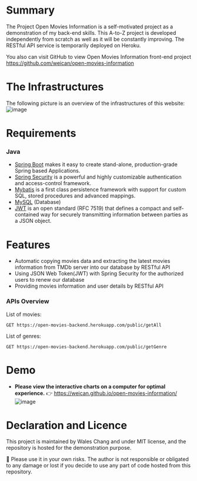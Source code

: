 # Summary
The Project Open Movies Information is a self-motivated project as a demonstration of my back-end skills.
This A-to-Z project is developed independently from scratch as well as it will be constantly improving.
The RESTful API service is temporarily deployed on Heroku.

You also can visit GitHub to view Open Movies Information front-end project https://github.com/weican/open-movies-information

# The Infrastructures
The following picture is an overview of the infrastructures of this website:
![image](https://drive.google.com/uc?export=view&id=19qUgN2UUahzy77IrMhpZnbTCawIq7F2H)

# Requirements
### Java
- [Spring Boot](http://spring.io/projects/spring-boot) makes it easy to create stand-alone, production-grade Spring based Applications.
- [Spring Security](https://spring.io/projects/spring-security) is a powerful and highly customizable authentication and access-control framework.
- [Mybatis](http://www.mybatis.org/mybatis-3/index.html) is a first class persistence framework with support for custom SQL, stored procedures and advanced mappings. 
- [MySQL](https://www.mysql.com/) (Database)
- [JWT](https://jwt.io/) is an open standard (RFC 7519) that defines a compact and self-contained way for securely transmitting information between parties as a JSON object. 

# Features
- Automatic copying movies data and extracting the latest movies information from TMDb server into our database by RESTful API
- Using JSON Web Token(JWT) with Spring Security for the authorized users to renew our database
- Providing movies information and user details by RESTful API
### APIs Overview
List of movies:
```
GET https://open-movies-backend.herokuapp.com/public/getAll
```
List of genres:
```
GET https://open-movies-backend.herokuapp.com/public/getGenre
```


# Demo
- **Please view the interactive charts on a computer for optimal experience.**
👉 https://weican.github.io/open-movies-information/  
![image](https://drive.google.com/uc?export=view&id=1HHSvsPx8FUkx1cQ0Yg3QPGaB0Bl3QwGa)


# Declaration and Licence
This project is maintained by Wales Chang and under MIT license, and the repository is hosted for the demonstration purpose. 

🚨 Please use it in your own risks. The author is not responsible or obligated to any damage or lost if you decide to use any part of code hosted from this repository.

